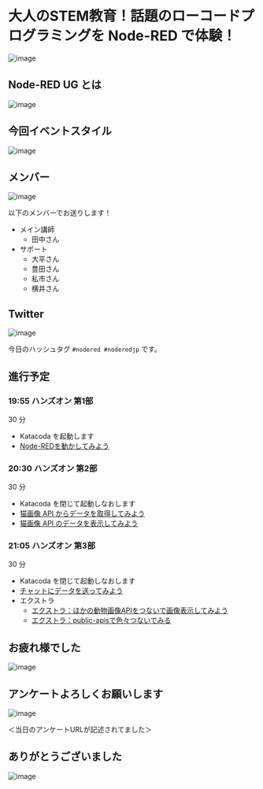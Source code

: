 # 大人のSTEM教育！話題のローコードプログラミングを Node-RED で体験！

![image](https://i.gyazo.com/f5e0ecb5527962bbbd33cadb79870c25.png)

## Node-RED UG とは

![image](https://i.gyazo.com/cd7f45b075ab7390a116347945544b9a.png)

## 今回イベントスタイル

![image](https://i.gyazo.com/a7dcf2292cae8dedbe7f60d720ae286e.png)

## メンバー

![image](https://i.gyazo.com/5e5a50147513faba110cdecc1fd93532.png)

以下のメンバーでお送りします！

* メイン講師
  * 田中さん
* サポート
  * 大平さん
  * 豊田さん
  * 私市さん
  * 横井さん

## Twitter

![image](https://i.gyazo.com/35577567f7bc57b6fdd84d663daa8c2b.png)

今日のハッシュタグ `#nodered #noderedjp` です。

## 進行予定

### 19:55	ハンズオン 第1部

30 分

* Katacoda を起動します
* [Node-REDを動かしてみよう](01_getting_started.md)

### 20:30	ハンズオン 第2部

30 分

* Katacoda を閉じて起動しなおします
* [猫画像 API からデータを取得してみよう](02_api_request.md)
* [猫画像 API のデータを表示してみよう](03_cat_image_output.md)

### 21:05	ハンズオン 第3部

30 分

* Katacoda を閉じて起動しなおします
* [チャットにデータを送ってみよう](04_chat_output.md)
* エクストラ
  * [エクストラ：ほかの動物画像APIをつないで画像表示してみよう](98_extra_animal.md)
  * [エクストラ：public-apisで色々つないでみる](99_extra_api.md)

## お疲れ様でした

![image](https://i.gyazo.com/5a6aa1d064fcd403fa67091c7d0e417a.png)

## アンケートよろしくお願いします

![image](https://i.gyazo.com/5a32626d5bd81e02ea9c9ef47a98f67d.png)

＜当日のアンケートURLが記述されてました＞

## ありがとうございました

![image](https://i.gyazo.com/6132b1f8e99f5725151417d7c146c6d2.png)


